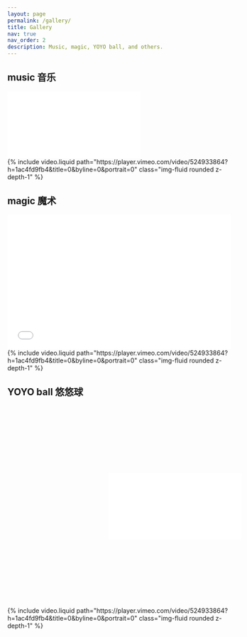 ```yaml
---
layout: page
permalink: /gallery/
title: Gallery
nav: true
nav_order: 2
description: Music, magic, YOYO ball, and others.
---
```


<div class="projects">
<h2 class="category">music 音乐</h2>
<div class="row mt-3">
    <div class="col-sm mt-3 mt-md-0">
        <iframe src="//player.bilibili.com/player.html?isOutside=true&aid=113977761727056&bvid=BV1dqNdeXENx&cid=28309128089&p=1" scrolling="no" border="0" frameborder="no" framespacing="0" allowfullscreen="true"></iframe>
    </div>
    <div class="col-sm mt-3 mt-md-0">
        {% include video.liquid path="https://player.vimeo.com/video/524933864?h=1ac4fd9fb4&title=0&byline=0&portrait=0" class="img-fluid rounded z-depth-1" %}
    </div>
</div>


<h2 class="category">magic 魔术</h2>
<div class="row mt-3">
    <div style="position: relative; padding: 30% 45%;">
	    <iframe style="position: absolute; width: 100%; height: 100%; left: 0; top: 0;" src="//player.bilibili.com/player.html?isOutside=true&aid=113977778507467&bvid=BV1RiNdeWEQF&cid=28309129312&p=1" scrolling="no" border="0" frameborder="no" framespacing="0" allowfullscreen="true"></iframe>
    </div>
    <div class="col-sm mt-3 mt-md-0">
        {% include video.liquid path="https://player.vimeo.com/video/524933864?h=1ac4fd9fb4&title=0&byline=0&portrait=0" class="img-fluid rounded z-depth-1" %}
    </div>
</div>


<h2 class="category">YOYO ball 悠悠球</h2>
<div class="row mt-3">
    <div style="position: relative; padding: 30% 45%;">
        <iframe src="//player.bilibili.com/player.html?isOutside=true&aid=1850814876&bvid=BV15W421N7Yo&cid=1447169835&p=1" scrolling="no" frameborder="no" allowfullscreen="true"></iframe>
    </div>
    <div class="col-sm mt-3 mt-md-0">
        {% include video.liquid path="https://player.vimeo.com/video/524933864?h=1ac4fd9fb4&title=0&byline=0&portrait=0" class="img-fluid rounded z-depth-1" %}
    </div>
</div>


</div>